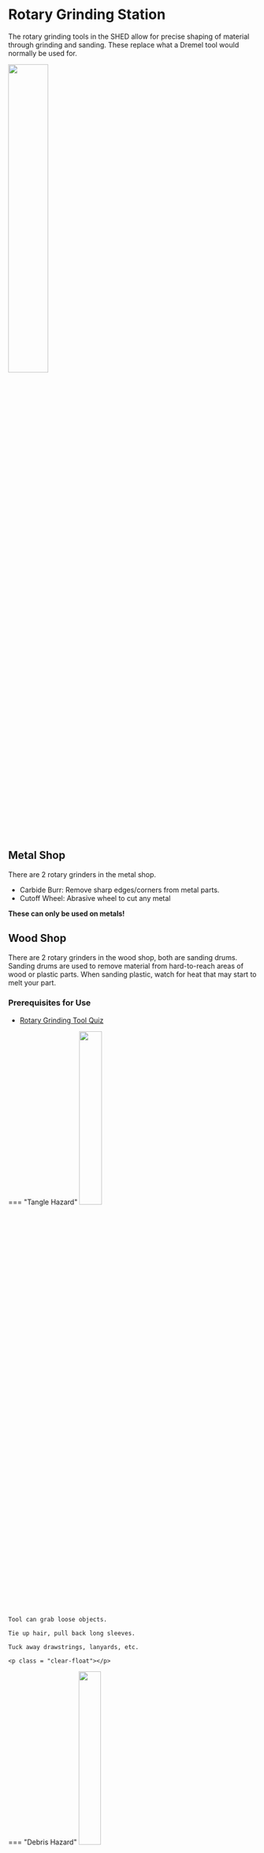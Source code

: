 # Rotary Grinding Station
The rotary grinding tools in the SHED allow for precise shaping of material through grinding and sanding. These replace what a Dremel tool would normally be used for. 

<img src="..\assets\rotary.webp" class="image-float-right" width=40%>

## Metal Shop 
There are 2 rotary grinders in the metal shop.

* Carbide Burr: Remove sharp edges/corners from metal parts.
* Cutoff Wheel: Abrasive wheel to cut any metal

**These can only be used on metals!**

## Wood Shop
There are 2 rotary grinders in the wood shop, both are sanding drums. Sanding drums are used to remove material from hard-to-reach areas of wood or plastic parts. When sanding plastic, watch for heat that may start to melt your part.

### Prerequisites for Use
* [Rotary Grinding Tool Quiz](https://make.rit.edu/app/maker/training/77)

<p class = "clear-float"></p>

=== "Tangle Hazard"
    <img src="..\assets\tangle_hazard.webp" class="image-float-right" width=30%>

    Tool can grab loose objects.

    Tie up hair, pull back long sleeves.

    Tuck away drawstrings, lanyards, etc.

    <p class = "clear-float"></p>

=== "Debris Hazard"
    <img src="..\assets\debris_hazard.webp" class="image-float-right" width=30%>

    Tool, material can fly off at high speeds while grinding.

    Always wear safety glasses while operating!

    Full-face shields available from staff if preferred.

    <p class = "clear-float"></p>

## Changing Tools, When & How

The tool type cannot be changed, but you can and should replace the cutting/sanding element yourself if it is worn or damaged. Spare consumables are at each rotary tool station.

### Cutoff Disk

<iframe width="560" height="315" src="https://www.youtube.com/embed/DY7ZxiRunVc?si=NletV6x-Lrv_yMu8" title="YouTube video player" frameborder="0" allow="accelerometer; autoplay; clipboard-write; encrypted-media; gyroscope; picture-in-picture; web-share" referrerpolicy="strict-origin-when-cross-origin" class="image-float-right" allowfullscreen></iframe>

We use Dremel EZ-Lock cutoff disks. These disks should be replaced if there are any cracks or irregularities in the shape. The tool will naturally get smaller with use, replace if the diameter is too small to comfortably work with.

<p class = "clear-float"></p>

### Carbide Burr
If the burr is clogged with material, it will not cut as well. Use a file cleaning brush to push trapped material out of the burr's teeth.

!!! note
    Carbide burrs cannot be changed by students, please speak to a member of staff if the burr appears to be damaged. 

### Sanding Drum
<iframe width="560" height="315" src="https://www.youtube.com/embed/kCnvhyJgJ0s?si=yqQVGSxOsu6TScd1" title="YouTube video player" frameborder="0" allow="accelerometer; autoplay; clipboard-write; encrypted-media; gyroscope; picture-in-picture; web-share" referrerpolicy="strict-origin-when-cross-origin" class="image-float-right"  allowfullscreen></iframe>

Sanding drums wear out quickly, replace if there is visibly missing grit, the grit is clogged with material, or if there are any tears in the sanding material. To change;

1. Loosen the small screw on the top/front of the tool. Do not remove it fully!
2. Slide the old sanding drum off the front of the tool.
3. Slide a new drum over the front of the tool, make sure to cover all the rubber of the tool holder.
4. Tighten down the front screw to secure the drum.

<p class = "clear-float"></p>